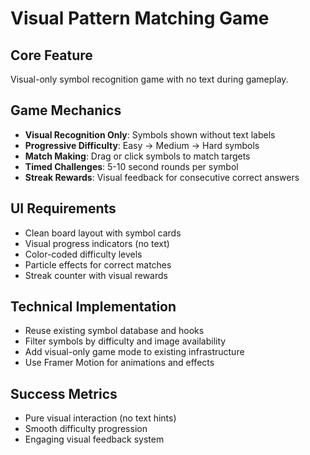 # Visual Pattern Matching Game

## Core Feature
Visual-only symbol recognition game with no text during gameplay.

## Game Mechanics
- **Visual Recognition Only**: Symbols shown without text labels
- **Progressive Difficulty**: Easy → Medium → Hard symbols
- **Match Making**: Drag or click symbols to match targets
- **Timed Challenges**: 5-10 second rounds per symbol
- **Streak Rewards**: Visual feedback for consecutive correct answers

## UI Requirements
- Clean board layout with symbol cards
- Visual progress indicators (no text)
- Color-coded difficulty levels
- Particle effects for correct matches
- Streak counter with visual rewards

## Technical Implementation
- Reuse existing symbol database and hooks
- Filter symbols by difficulty and image availability
- Add visual-only game mode to existing infrastructure
- Use Framer Motion for animations and effects

## Success Metrics
- Pure visual interaction (no text hints)
- Smooth difficulty progression
- Engaging visual feedback system
